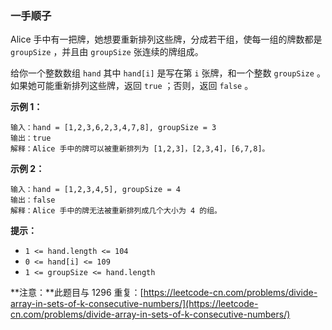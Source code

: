 ### 一手顺子 ###
Alice 手中有一把牌，她想要重新排列这些牌，分成若干组，使每一组的牌数都是 `groupSize` ，并且由 `groupSize` 张连续的牌组成。

给你一个整数数组 `hand` 其中 `hand[i]` 是写在第 `i` 张牌，和一个整数 `groupSize` 。如果她可能重新排列这些牌，返回 `true` ；否则，返回 `false` 。




**示例 1：**

```
输入：hand = [1,2,3,6,2,3,4,7,8], groupSize = 3
输出：true
解释：Alice 手中的牌可以被重新排列为 [1,2,3]，[2,3,4]，[6,7,8]。
```

**示例 2：**

```
输入：hand = [1,2,3,4,5], groupSize = 4
输出：false
解释：Alice 手中的牌无法被重新排列成几个大小为 4 的组。
```



**提示：**

* `1 <= hand.length <= 104`
* `0 <= hand[i] <= 109`
* `1 <= groupSize <= hand.length`


**注意：**此题目与 1296 重复：[https://leetcode-cn.com/problems/divide-array-in-sets-of-k-consecutive-numbers/](https://leetcode-cn.com/problems/divide-array-in-sets-of-k-consecutive-numbers/)


